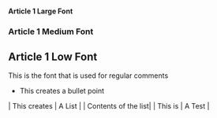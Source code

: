#### Article 1 Large Font

### Article 1 Medium Font

## Article 1 Low Font

This is the font that is used for regular comments

- This creates a bullet point

| This creates | A List |
| Contents of the list| 
| This is | A Test    |

